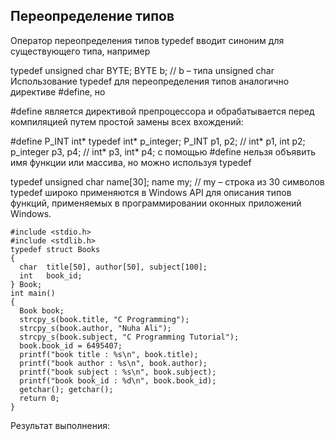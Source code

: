 ## Переопределение типов

Оператор переопределения типов typedef вводит синоним для существующего типа, например

 typedef unsigned char BYTE;
BYTE b;  // b – типа unsigned char
Использование typedef для переопределения типов аналогично директиве #define, но

#define является директивой препроцессора и обрабатывается перед компиляцией путем простой замены всех вхождений:
 
 
 
 #define P_INT int*
typedef int* p_integer;
P_INT p1, p2; // int* p1, int p2;
p_integer p3, p4; // int* p3, int* p4;
с помощью #define нельзя объявить имя функции или массива, но можно используя typedef
 
 typedef unsigned char name[30];
name my;  // my – строка из 30 символов
typedef широко применяются в Windows API для описания типов функций, применяемых в программировании оконных приложений Windows.


```
#include <stdio.h>
#include <stdlib.h>
typedef struct Books
{
  char  title[50], author[50], subject[100];
  int   book_id;
} Book;
int main() 
{
  Book book;
  strcpy_s(book.title, "C Programming");
  strcpy_s(book.author, "Nuha Ali");
  strcpy_s(book.subject, "C Programming Tutorial");
  book.book_id = 6495407;
  printf("book title : %s\n", book.title);
  printf("book author : %s\n", book.author);
  printf("book subject : %s\n", book.subject);
  printf("book book_id : %d\n", book.book_id);
  getchar(); getchar();
  return 0;
}
```
Результат выполнения: